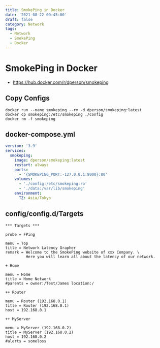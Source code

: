 ```yaml
---
title: SmokePing in Docker
date: '2021-08-22 09:45:00'
draft: false
category: Network
tags:
  - Network
  - SmokePing
  - Docker
---
```


# SmokePing in Docker

- <https://hub.docker.com/r/dperson/smokeping>

## Copy Configs
```shell
docker run --name smokeping --rm -d dperson/smokeping:latest
docker cp smokeping:/etc/smokeping ./config
docker rm -f smokeping
```

## docker-compose.yml
```yaml
version: '3.9'
services:
  smokeping:
    image: dperson/smokeping:latest
    restart: always
    ports:
      - '{SMOKEPING_PORT:-127.0.0.1:8000}:80'
    volumes:
      - './config:/etc/smokeping:ro'
      - './data:/var/lib/smokeping'
    environment:
      TZ: Asia/Tokyo
```

## config/config.d/Targets
```smokeping
*** Targets ***

probe = FPing

menu = Top
title = Network Latency Grapher
remark = Welcome to the SmokePing website of xxx Company. \
         Here you will learn all about the latency of our network.

+ Home

menu = Home
title = Home Network
#parents = owner:/Test/James location:/

++ Router

menu = Router (192.168.0.1)
title = Router (192.168.0.1)
host = 192.168.0.1

++ MyServer

menu = MyServer (192.168.0.2)
title = MyServer (192.168.0.2)
host = 192.168.0.2
#alerts = someloss
```
